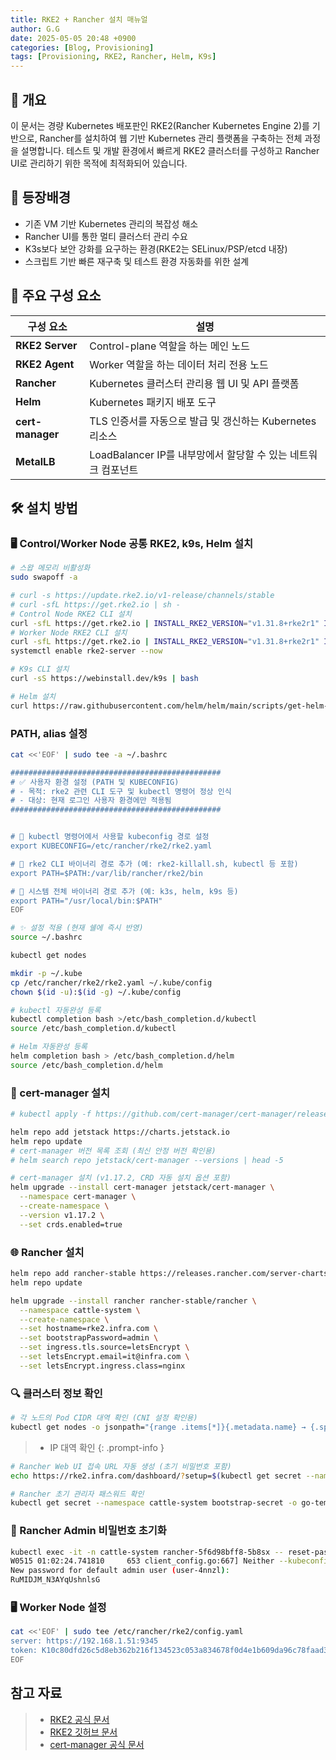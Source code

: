 ```yaml
---
title: RKE2 + Rancher 설치 매뉴얼
author: G.G
date: 2025-05-05 20:48 +0900
categories: [Blog, Provisioning]
tags: [Provisioning, RKE2, Rancher, Helm, K9s]
---
```


## 📘 개요
이 문서는 경량 Kubernetes 배포판인 RKE2(Rancher Kubernetes Engine 2)를 기반으로,
Rancher를 설치하여 웹 기반 Kubernetes 관리 플랫폼을 구축하는 전체 과정을 설명합니다.
테스트 및 개발 환경에서 빠르게 RKE2 클러스터를 구성하고 Rancher UI로 관리하기 위한 목적에 최적화되어 있습니다.

## 🧭 등장배경
- 기존 VM 기반 Kubernetes 관리의 복잡성 해소 
- Rancher UI를 통한 멀티 클러스터 관리 수요
- K3s보다 보안 강화를 요구하는 환경(RKE2는 SELinux/PSP/etcd 내장)
- 스크립트 기반 빠른 재구축 및 테스트 환경 자동화를 위한 설계

## 🧩 주요 구성 요소

| 구성 요소            | 설명                                        |
| ---------------- | ----------------------------------------- |
| **RKE2 Server**  | Control-plane 역할을 하는 메인 노드                |
| **RKE2 Agent**   | Worker 역할을 하는 데이터 처리 전용 노드                |
| **Rancher**      | Kubernetes 클러스터 관리용 웹 UI 및 API 플랫폼        |
| **Helm**         | Kubernetes 패키지 배포 도구                      |
| **cert-manager** | TLS 인증서를 자동으로 발급 및 갱신하는 Kubernetes 리소스    |
| **MetalLB**      | LoadBalancer IP를 내부망에서 할당할 수 있는 네트워크 컴포넌트 |

## 🛠️ 설치 방법

### 🖥️ Control/Worker Node 공통 RKE2, k9s, Helm 설치

```bash
# 스왑 메모리 비활성화
sudo swapoff -a

# curl -s https://update.rke2.io/v1-release/channels/stable
# curl -sfL https://get.rke2.io | sh -
# Control Node RKE2 CLI 설치
curl -sfL https://get.rke2.io | INSTALL_RKE2_VERSION="v1.31.8+rke2r1" INSTALL_RKE2_TYPE="server" sh -
# Worker Node RKE2 CLI 설치
curl -sfL https://get.rke2.io | INSTALL_RKE2_VERSION="v1.31.8+rke2r1" INSTALL_RKE2_TYPE="agent" sh -
systemctl enable rke2-server --now
```

```bash
# K9s CLI 설치
curl -sS https://webinstall.dev/k9s | bash

# Helm 설치
curl https://raw.githubusercontent.com/helm/helm/main/scripts/get-helm-3 | bash
```

### PATH, alias 설정

```bash
cat <<'EOF' | sudo tee -a ~/.bashrc

###############################################
# ✅ 사용자 환경 설정 (PATH 및 KUBECONFIG)
# - 목적: rke2 관련 CLI 도구 및 kubectl 명령어 정상 인식
# - 대상: 현재 로그인 사용자 환경에만 적용됨
###############################################


# 📌 kubectl 명령어에서 사용할 kubeconfig 경로 설정
export KUBECONFIG=/etc/rancher/rke2/rke2.yaml

# 📌 rke2 CLI 바이너리 경로 추가 (예: rke2-killall.sh, kubectl 등 포함)
export PATH=$PATH:/var/lib/rancher/rke2/bin

# 📌 시스템 전체 바이너리 경로 추가 (예: k3s, helm, k9s 등)
export PATH="/usr/local/bin:$PATH"
EOF

# ✨ 설정 적용 (현재 쉘에 즉시 반영)
source ~/.bashrc

kubectl get nodes

mkdir -p ~/.kube
cp /etc/rancher/rke2/rke2.yaml ~/.kube/config
chown $(id -u):$(id -g) ~/.kube/config

# kubectl 자동완성 등록
kubectl completion bash >/etc/bash_completion.d/kubectl
source /etc/bash_completion.d/kubectl

# Helm 자동완성 등록
helm completion bash > /etc/bash_completion.d/helm
source /etc/bash_completion.d/helm
```

### 📌 cert-manager 설치

```bash
# kubectl apply -f https://github.com/cert-manager/cert-manager/releases/download/v1.17.2/cert-manager.crds.yaml

helm repo add jetstack https://charts.jetstack.io
helm repo update
# cert-manager 버전 목록 조회 (최신 안정 버전 확인용)
# helm search repo jetstack/cert-manager --versions | head -5

# cert-manager 설치 (v1.17.2, CRD 자동 설치 옵션 포함)
helm upgrade --install cert-manager jetstack/cert-manager \
  --namespace cert-manager \
  --create-namespace \
  --version v1.17.2 \
  --set crds.enabled=true
```

### 🌐 Rancher 설치

```bash
helm repo add rancher-stable https://releases.rancher.com/server-charts/stable
helm repo update

helm upgrade --install rancher rancher-stable/rancher \
  --namespace cattle-system \
  --create-namespace \
  --set hostname=rke2.infra.com \
  --set bootstrapPassword=admin \
  --set ingress.tls.source=letsEncrypt \
  --set letsEncrypt.email=it@infra.com \
  --set letsEncrypt.ingress.class=nginx
```

### 🔍 클러스터 정보 확인

```bash
# 각 노드의 Pod CIDR 대역 확인 (CNI 설정 확인용)
kubectl get nodes -o jsonpath="{range .items[*]}{.metadata.name} → {.spec.podCIDR}{'\n'}{end}"
```
> - IP 대역 확인
{: .prompt-info }

```bash
# Rancher Web UI 접속 URL 자동 생성 (초기 비밀번호 포함)
echo https://rke2.infra.com/dashboard/?setup=$(kubectl get secret --namespace cattle-system bootstrap-secret -o go-template='{{.data.bootstrapPassword|base64decode}}')

# Rancher 초기 관리자 패스워드 확인
kubectl get secret --namespace cattle-system bootstrap-secret -o go-template='{{.data.bootstrapPassword|base64decode}}{{ "\n" }}'
```

### 🔐 Rancher Admin 비밀번호 초기화 

```bash
kubectl exec -it -n cattle-system rancher-5f6d98bff8-5b8sx -- reset-password
W0515 01:02:24.741810     653 client_config.go:667] Neither --kubeconfig nor --master was specified.  Using the inClusterConfig.  This might not work.
New password for default admin user (user-4nnzl):
RuMIDJM_N3AYqUshnlsG
```

### 🖥️ Worker Node 설정

```bash
cat <<'EOF' | sudo tee /etc/rancher/rke2/config.yaml
server: https://192.168.1.51:9345
token: K10c80dfd26c5d8eb362b216f134523c053a834678f0d4e1b609da96c78faad38db::server:167bf371331b9a8636cbdf9b2681e672
EOF
```

## 참고 자료
> - [RKE2 공식 문서](https://docs.rke2.io/install/quickstart)
> - [RKE2 깃허브 문서](https://github.com/rancher/rke2)
> - [cert-manager 공식 문서](https://cert-manager.io/docs/installation/helm)